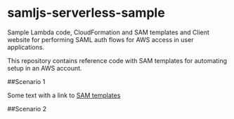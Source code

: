# samljs-serverless-sample
Sample Lambda code, CloudFormation and SAM templates and Client website for performing SAML auth flows for AWS access in user applications.

This repository contains reference code with SAM templates for automating setup in an AWS account.

##Scenario 1

Some text with a link to [SAM templates](www.samtemplates.com)

##Scenario 2